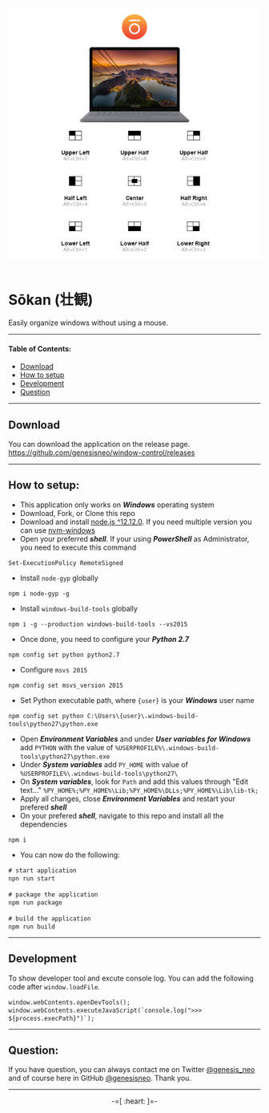 <p align="center">
  <img src="./assets/application.jpg"><br><br>
</p>

# Sōkan (壮観)

Easily organize windows without using a mouse.

---

#### Table of Contents:
* [Download](#download)
* [How to setup](#how-to-setup)
* [Development](#development)
* [Question](#question)

---

## Download

You can download the application on the release page.<br />
https://github.com/genesisneo/window-control/releases

---

## How to setup:

* This application only works on **_Windows_** operating system
* Download, Fork, or Clone this repo
* Download and install [node.js ^12.12.0](https://nodejs.org/en/download/releases/). If you need multiple version you can use [nvm-windows](https://github.com/coreybutler/nvm-windows)
* Open your preferred **_shell_**. If your using **_PowerShell_** as Administrator, you need to execute this command
```
Set-ExecutionPolicy RemoteSigned
```
* Install `node-gyp` globally
```
npm i node-gyp -g
```
* Install `windows-build-tools` globally
```
npm i -g --production windows-build-tools --vs2015
```
* Once done, you need to configure your **_Python 2.7_**
```
npm config set python python2.7
```
* Configure `msvs 2015`
```
npm config set msvs_version 2015
```
* Set Python executable path, where `{user}` is your **_Windows_** user name
```
npm config set python C:\Users\{user}\.windows-build-tools\python27\python.exe
```
* Open **_Environment Variables_** and under **_User variables for Windows_** add `PYTHON` with the value of `%USERPROFILE%\.windows-build-tools\python27\python.exe`
* Under **_System variables_** add `PY_HOME` with value of `%USERPROFILE%\.windows-build-tools\python27\`
* On **_System variables_**, look for `Path` and add this values through "Edit text..." `%PY_HOME%;%PY_HOME%\Lib;%PY_HOME%\DLLs;%PY_HOME%\Lib\lib-tk;`
* Apply all changes, close **_Environment Variables_** and restart your prefered **_shell_**
* On your prefered **_shell_**, navigate to this repo and install all the dependencies
```
npm i
```
* You can now do the following:
```
# start application
npn run start

# package the application
npm run package

# build the application
npm run build
```

---

## Development

To show developer tool and excute console log. You can add the following code after `window.loadFile`.

```
window.webContents.openDevTools();
window.webContents.executeJavaScript(`console.log(">>> ${process.execPath}")`);
```

---

## Question:

If you have question, you can always contact me on Twitter [@genesis_neo](https://twitter.com/genesis_neo) and of course here in GitHub [@genesisneo](https://github.com/genesisneo). Thank you.

---

<p align="center">-=[ :heart: ]=-</p>